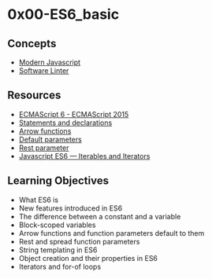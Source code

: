 # 0x00-ES6_basic

## Concepts

+ [Modern Javascript]()
+ [Software Linter](https://alx-intranet.hbtn.io/concepts/542)

## Resources

+ [ECMAScript 6 - ECMAScript 2015](https://www.w3schools.com/js/js_es6.asp)
+ [Statements and declarations](https://developer.mozilla.org/en-US/docs/Web/JavaScript/Reference/Statements)
+ [Arrow functions](https://developer.mozilla.org/en-US/docs/Web/JavaScript/Reference/Functions/Arrow_functions)
+ [Default parameters](https://developer.mozilla.org/en-US/docs/Web/JavaScript/Reference/Functions/Default_parameters)
+ [Rest parameter](https://developer.mozilla.org/en-US/docs/Web/JavaScript/Reference/Functions/rest_parameters)
+ [Javascript ES6 — Iterables and Iterators](https://towardsdatascience.com/javascript-es6-iterables-and-iterators-de18b54f4d4?gi=6516e60c58e2)

## Learning Objectives

- What ES6 is
- New features introduced in ES6
- The difference between a constant and a variable
- Block-scoped variables
- Arrow functions and function parameters default to them
- Rest and spread function parameters
- String templating in ES6
- Object creation and their properties in ES6
- Iterators and for-of loops
